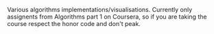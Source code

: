 Various algorithms implementations/visualisations. Currently only assignents from Algorithms part 1 on Coursera, so if you are taking the course respect the honor code and don't peak.
